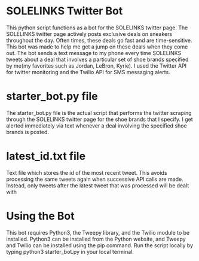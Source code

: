 # SOLELINKS Twitter Bot
This python script functions as a bot for the SOLELINKS twitter page. The SOLELINKS twitter page actively posts exclusive deals on sneakers throughout the day. Often times, these deals go fast and are time-sensitive. This bot was made to help me get a jump on these deals when they come out. The bot sends a text message to my phone every time SOLELINKS tweets about a deal that involves a particular set of shoe brands specified by me(my favorites such as Jordan, LeBron, Kyrie). I used the Twitter API for twitter monitoring and the Twilio API for SMS messaging alerts.

# starter_bot.py file
The starter_bot.py file is the actual script that performs the twitter scraping through the SOLELINKS twitter page for the shoe brands that I specify. I get alerted immediately via text whenever a deal involving the specified shoe brands is posted.

# latest_id.txt file
Text file which stores the id of the most recent tweet. This avoids processing the same tweets again when successive API calls are made. Instead, only tweets after the latest tweet that was processed will be dealt with

# Using the Bot
This bot requires Python3, the Tweepy library, and the Twilio module to be installed.
Python3 can be installed from the Python website, and Tweepy and Twilio can be installed using the pip command.
Run the script locally by typing python3 starter_bot.py in your local terminal.
